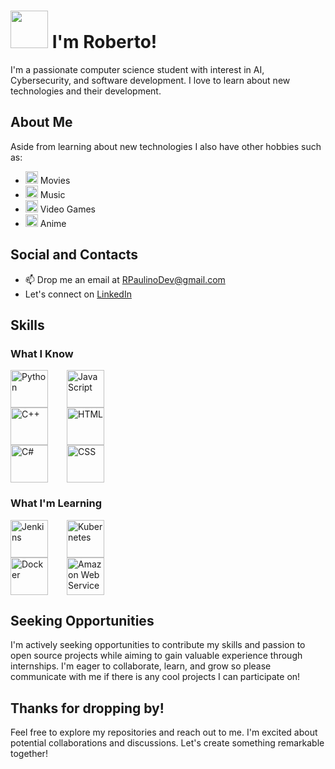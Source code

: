 <!-- Welcome Section -->
# <a href="https://giphy.com/stickers/jerseydemic-hello-hey-hej-9sZCJSFb7S9C2pkAoA"><img src="https://media0.giphy.com/media/9sZCJSFb7S9C2pkAoA/giphy.gif" width="60"></a> I'm Roberto!

I'm a passionate computer science student with interest in AI, Cybersecurity, and software development. I love to learn about new technologies and their development.

## About Me

Aside from learning about new technologies I also have other hobbies such as:
- <a href="https://giphy.com/stickers/inktober-giftober-giftoberbynora-LITTI5SuHLpu9hvdFL"><img src="https://media.giphy.com/media/LITTI5SuHLpu9hvdFL/giphy.gif?cid=ecf05e47jzxmonlvlifjknhvnuzhlsrdu3rsk1a51so7v55d&ep=v1_stickers_search&rid=giphy.gif&ct=s" width="20"></a> Movies
- <a href="https://giphy.com/stickers/ralph-skull-trumpet-3ohhwuiYAq2pNT4e5y"><img src="https://media.giphy.com/media/3ohhwuiYAq2pNT4e5y/giphy.gif?cid=ecf05e47oay4lcck7vo56zxdigwbu6s7qy2pgjisayg20jut&ep=v1_stickers_search&rid=giphy.gif&ct=s" width="20"></a> Music
- <a href="https://giphy.com/stickers/haydiroket-transparent-haydiroket-running-9KawrQzIwdAYg"><img src="https://media.giphy.com/media/9KawrQzIwdAYg/giphy.gif?cid=ecf05e47ep1epomjdgm7k2080fr4umzf2901dlxhkq359jgb&ep=v1_stickers_search&rid=giphy.gif&ct=s" width="20"></a> Video Games
- <a href="https://giphy.com/stickers/cute-BOPrq7m5jYS1W"><img src="https://media.giphy.com/media/v1.Y2lkPTc5MGI3NjExem9nb3U3Y3lnaW8yM2R5a2sydDFpbDE0dmtsdDdiMWE2eTUweTZoNSZlcD12MV9pbnRlcm5hbF9naWZfYnlfaWQmY3Q9cw/BOPrq7m5jYS1W/giphy.gif" width="20"></a> Anime


## Social and Contacts

- 📫 Drop me an email at [RPaulinoDev@gmail.com](mailto:RPaulinoDev@gmail.com)
- Let's connect on [LinkedIn](https://www.linkedin.com/in/robertopaulino-it/)

## Skills

### What I Know
<div style="display: flex; gap: 30px;">
    <div style="display: flex; flex-direction: column; align-items: center;">
        <img src="https://cdn.jsdelivr.net/gh/devicons/devicon/icons/python/python-plain.svg" alt="Python" width="60" height="60">
        <img src="https://cdn.jsdelivr.net/gh/devicons/devicon/icons/cplusplus/cplusplus-plain.svg" alt="C++" width="60" height="60">
        <img src="https://cdn.jsdelivr.net/gh/devicons/devicon/icons/csharp/csharp-plain.svg" alt="C#" width="60" height="60">
    </div>
    <div style="display: flex; flex-direction: column; align-items: center;">
        <img src="https://cdn.jsdelivr.net/gh/devicons/devicon/icons/javascript/javascript-plain.svg" alt="JavaScript" width="60" height="60">
        <img src="https://cdn.jsdelivr.net/gh/devicons/devicon/icons/html5/html5-plain.svg" alt="HTML" width="60" height="60">
        <img src="https://cdn.jsdelivr.net/gh/devicons/devicon/icons/css3/css3-plain.svg" alt="CSS" width="60" height="60">
    </div>
</div>

### What I'm Learning
<div style="display: flex; gap: 30px;">
    <div style="display: flex; flex-direction: column; align-items: center;">
        <img src="https://cdn.jsdelivr.net/gh/devicons/devicon/icons/jenkins/jenkins-plain.svg" alt="Jenkins" width="60" height="60">
        <img src="https://cdn.jsdelivr.net/gh/devicons/devicon/icons/docker/docker-plain.svg" alt="Docker" width="60" height="60">
    </div>
    <div style="display: flex; flex-direction: column; align-items: center;">
        <img src="https://cdn.jsdelivr.net/gh/devicons/devicon/icons/kubernetes/kubernetes-plain.svg" alt="Kubernetes" width="60" height="60">
        <img src="https://cdn.jsdelivr.net/gh/devicons/devicon/icons/amazonwebservices/amazonwebservices-plain-wordmark.svg" alt="Amazon Web Services" width="60" height="60">
    </div>
</div>


## Seeking Opportunities

I'm actively seeking opportunities to contribute my skills and passion to open source projects while aiming to gain valuable experience through internships. I'm eager to collaborate, learn, and grow so please communicate with me if there is any cool projects I can participate on!

<!-- Goodbye Section -->
## Thanks for dropping by!

Feel free to explore my repositories and reach out to me. I'm excited about potential collaborations and discussions. Let's create something remarkable together!

